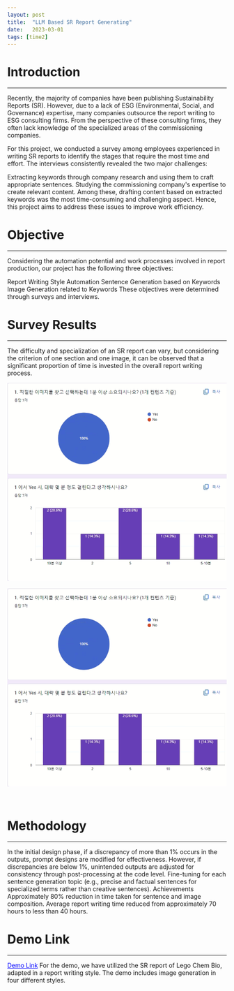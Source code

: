 ```yaml
---
layout: post
title:  "LLM Based SR Report Generating"
date:   2023-03-01
tags: [time2]
---
```


# Introduction
---
Recently, the majority of companies have been publishing Sustainability Reports (SR). However, due to a lack of ESG (Environmental, Social, and Governance) expertise, many companies outsource the report writing to ESG consulting firms. From the perspective of these consulting firms, they often lack knowledge of the specialized areas of the commissioning companies.

For this project, we conducted a survey among employees experienced in writing SR reports to identify the stages that require the most time and effort. The interviews consistently revealed the two major challenges:

Extracting keywords through company research and using them to craft appropriate sentences.
Studying the commissioning company's expertise to create relevant content.
Among these, drafting content based on extracted keywords was the most time-consuming and challenging aspect. Hence, this project aims to address these issues to improve work efficiency.
<br>

# Objective
---
Considering the automation potential and work processes involved in report production, our project has the following three objectives:

Report Writing Style Automation
Sentence Generation based on Keywords
Image Generation related to Keywords
These objectives were determined through surveys and interviews.
<br>

# Survey Results
---
The difficulty and specialization of an SR report can vary, but considering the criterion of one section and one image, it can be observed that a significant proportion of time is invested in the overall report writing process.
</p>
<p align="center">
    <img width="800" src="/assets/2023/llm/survey1.png">
</p>

<p align="center">
    <img width="800" src="/assets/2023/llm/survey1.png">
</p>
<br>

# Methodology
---
In the initial design phase, if a discrepancy of more than 1% occurs in the outputs, prompt designs are modified for effectiveness.
However, if discrepancies are below 1%, unintended outputs are adjusted for consistency through post-processing at the code level.
Fine-tuning for each sentence generation topic (e.g., precise and factual sentences for specialized terms rather than creative sentences).
Achievements
Approximately 80% reduction in time taken for sentence and image composition.
Average report writing time reduced from approximately 70 hours to less than 40 hours.
<br>

# Demo Link
---
<a href="http://report.jaewoo-so.online/" style="color: blue; text-decoration: underline;">Demo Link</a>
For the demo, we have utilized the SR report of Lego Chem Bio, adapted in a report writing style.
The demo includes image generation in four different styles.
<br>